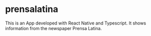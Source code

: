 # prensalatina
This is an App developed with React Native and Typescript. It shows information from the newspaper Prensa Latina.
